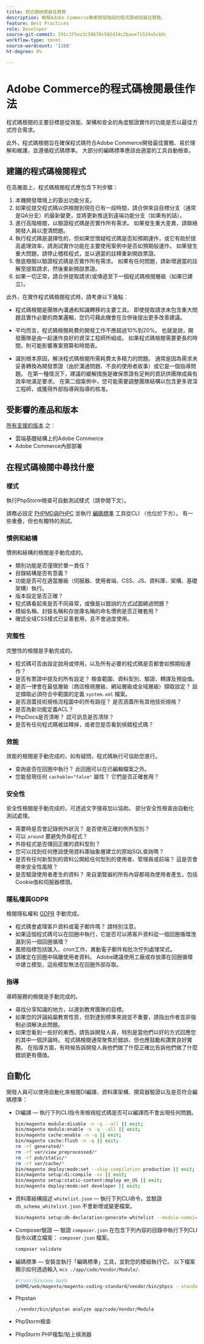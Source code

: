 ```yaml
---
title: 程式碼檢閱最佳實務
description: 瞭解Adobe Commerce專案開發階段的程式碼檢閱最佳實務。
feature: Best Practices
role: Developer
source-git-commit: 291c3f5ea3c58678c502d34c2baee71519a5c6dc
workflow-type: tm+mt
source-wordcount: '1168'
ht-degree: 0%

---
```



# Adobe Commerce的程式碼檢閱最佳作法

程式碼檢閱的主要目標是從效能、架構和安全的角度驗證實作的功能是否以最佳方式符合需求。

此外，程式碼檢閱旨在確保程式碼符合Adobe Commerce開發最佳實務、易於理解和維護，並遵循程式碼標準。 大部分的編碼標準應該由適當的工具自動檢查。

## 建議的程式碼檢閱程式

在高層面上，程式碼檢閱程式應包含下列步驟：

1. 本機開發環境上的簽出功能分支。
1. 如果從提交程式碼以供檢閱到現在已有一段時間，請合併來自目標分支（通常是QA分支）的最新變更，並將更新推送到遠端功能分支（如果有的話）。
1. 進行高階檢閱，以驗證程式碼是否實作所有需求。 如果發生重大差異，請聯絡開發人員以澄清問題。
1. 執行程式碼是選擇性的，但如果您懷疑程式碼是否如預期運作，或它有助於提高處理效率，請測試實作功能在主要使用案例中是否如預期般運作。 如果發生重大問題，請停止稽核程式，並以適當的註釋重新開啟票證。
1. 徹底檢閱以驗證程式碼是否實作所有需求。 如果有任何問題，請新增適當的註解至提取請求，然後重新開啟票證。
1. 如果一切正常，請合併提取請求(或傳遞至下一個程式碼檢閱層級（如果已建立）。

此外，在實作程式碼檢閱程式時，請考慮以下幾點：

- 程式碼檢閱是團隊內溝通和知識轉移的主要工具。 即使提取請求未包含重大問題且實作必要的商業邏輯，您仍可藉此機會在合併後提出更多改善建議。

- 平均而言，程式碼檢閱耗費的開發工作不應超過10%到20%。 也就是說，開發團隊是由一起運作良好的資深工程師所組成。 如果程式碼檢閱需要更長的時間，則可能影響專案預算和時間表。

- 識別根本原因，解決程式碼檢閱所需耗費太多精力的問題。 通常是因為需求未妥善轉換為開發票證（由於溝通問題、不良的使用者故事）或它是一個指導問題。 在第一種情況下，建議的緩解措施是確保票證有足夠的資訊供團隊成員有效率地滿足要求。 在第二個案例中，您可能需要調整團隊結構以包含更多資深工程師，或獲得外部指導與指導的核准。

## 受影響的產品和版本

[所有支援的版本](../../../release/versions.md) 之：

- 雲端基礎結構上的Adobe Commerce
- Adobe Commerce內部部署

## 在程式碼檢閱中尋找什麼

### 樣式

執行PhpStorm檢查可自動測試樣式（請參閱下文）。

請務必設定 [PHPMD與PHPC](https://developer.adobe.com/commerce/php/best-practices/phpstorm/code-inspection/) 並執行 [編碼標準](https://github.com/magento/magento-coding-standard) 工具從CLI （也位於下方）。 有一些重疊，但也有獨特的測試。

### 慣例和結構

慣例和結構的檢閱是手動完成的。

- 類別功能是否僅限於單一責任？
- 目錄結構是否有意義？
- 功能是否可在適當層級（伺服器、使用者端、CSS、JS、資料庫、架構、基礎架構）執行。
- 版本設定是否正確？
- 程式碼看起來是否不同尋常，或像是以錯誤的方式試圖繞過問題？
- 模組名稱、封裝名稱和存放庫名稱的命名慣例是否正確套用？
- 確認全域CSS樣式已妥善套用，且不會過度使用。

### 完整性

完整性的檢閱是手動完成的。

- 程式碼可否由設定啟用或停用，以及所有必要的程式碼是否都會如預期般運作？
- 是否有票證中提及的所有設定？ 檢查範圍、資料型別、驗證、轉譯及預設值。
- 是否一律會在最低層級（商店檢視層級、網站層級或全域層級）擷取設定？ 設定擷取必須符合中範圍的定義 `system.xml` 檔案。
- 是否涵蓋技術規格流程圖中的所有路徑？ 是否涵蓋所有其他技術規格？
- 是否為新功能定義ACL？
- PhpDocs是否清晰？ 認可訊息是否清除？
- 是否有任何程式碼被註釋掉，或者您是否看到偵錯程式碼？

### 效能

效能的檢閱是手動完成的，如有疑問，程式碼執行可協助您進行。

- 查詢是否在回圈中執行？ 此回圈可以在已編輯檔案之外。
- 您能發現任何 `cachable="false"` 屬性？ 它們是否正確套用？

### 安全性

安全性檢閱是手動完成的，可透過文字搜尋加以協助。 部分安全性檢查由自動化測試處理。

- 需要時是否會記錄例外狀況？ 是否使用正確的例外型別？
- 可以 `around` 要避免外掛程式？
- 外掛程式是否傳回正確的資料型別？
- 您可以找到任何應該使用資料庫抽象層建立的原始SQL查詢嗎？
- 是否有任何新型別的資料公開給任何型別的使用者、管理員或前端？ 這是否會帶來安全性風險？
- 是否驗證使用者產生的資料？ 來自瀏覽器的所有內容都視為使用者產生，包括Cookie值和伺服器標頭。

### 隱私權與GDPR

檢閱隱私權和 [GDPR](../../../security-and-compliance/privacy/gdpr.md) 手動完成。

- 程式碼會處理客戶資料或電子郵件嗎？ 請特別注意。
- 如果這個程式碼可以在回圈中執行，它是否可以將客戶資料從一個回圈循環洩漏到另一個回圈循環？
- 風險指標包括匯入、cron工作、異動電子郵件和批次佇列處理常式。
- 請確定在回圈中隔離使用者資料。 Adobe建議使用工廠或存放庫在回圈循環中建立模型，這些模型無法在回圈外部存取。

### 指導

導師服務的檢閱是手動完成的。

- 尋找分享知識的地方，以達到教育團隊的目標。
- 如果您的評論純屬教育性質，但對達到標準來說並不重要，請指出作者並非強制必須解決此問題。
- 如果您看到一些好的東西，請告訴開發人員，特別是當他們以好的方式回應您的其中一個評論時。 程式碼檢閱通常聚焦於錯誤，但也應鼓勵和讚賞良好實務。 在指導方面，有時候告訴開發人員他們做了什麼正確比告訴他們做了什麼錯誤更有價值。

## 自動化

開發人員可以使用自動化來檢閱DI編譯、資料庫架構、撰寫器驗證以及是否符合編碼標準：

- DI編譯 — 執行下列CLI指令來檢視程式碼是否可以編譯而不會出現任何問題。

  ```bash
  bin/magento module:disable -n -q --all || exit;
  bin/magento module:enable -n -q --all || exit;
  bin/magento cache:enable -n -q || exit;
  bin/magento cache:flush -n -q || exit;
  rm -rf generated/*
  rm -rf var/view_preprocessed/*
  rm -rf pub/static/*
  rm -rf var/cache/*
  bin/magento deploy:mode:set --skip-compilation production || exit;
  bin/magento setup:di:compile -vv || exit;
  bin/magento setup:static-content:deploy en_US || exit;
  bin/magento deploy:mode:set developer || exit;
  ```

- 資料庫結構描述 `whitelist.json` — 執行下列CLI命令，並驗證 `db_schema_whitelist.json` 不會新增或變更檔案。

  ```bash
  bin/magento setup:db-declaration:generate-whitelist --module-name[=MODULE-NAME]
  ```

- Composer驗證 — 驗證 `composer.json` 在包含下列內容的目錄中執行下列CLI指令以建立檔案： `composer.json` 檔案。

  ```bash
  composer validate
  ```

- 編碼標準 — 安裝並執行「編碼標準」工具，並對您的模組執行它。 以下檔案顯示如何透過輸入 `mcs ./app/code/Vendor/Module/`.

  ```bash
  #!/usr/bin/env bash
  $HOME/web/magento/magento-coding-standard/vendor/bin/phpcs --standard=Magento2 "$@"
  ```

- Phpstan

  ```bash
  ./vendor/bin/phpstan analyze app/code/Vendor/Module
  ```

- PhpStorm檢查

- PhpStorm PHP複製/貼上偵測器

